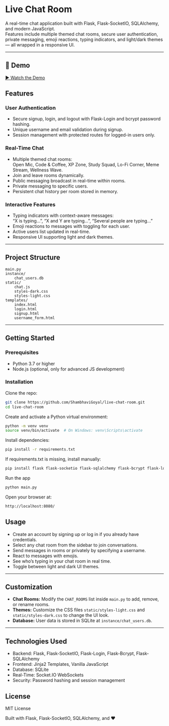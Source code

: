 # Live Chat Room

A real-time chat application built with Flask, Flask-SocketIO, SQLAlchemy, and modern JavaScript.  
Features include multiple themed chat rooms, secure user authentication, private messaging, emoji reactions, typing indicators, and light/dark themes — all wrapped in a responsive UI.

---

## 🎥 Demo

[▶️ Watch the Demo]([https://user-images.githubusercontent.com/1234567/abcdefg-demo.mp4](https://github.com/user-attachments/assets/863874b4-d5bd-4bfe-b2fe-c4f34c643ed7))



## Features

### User Authentication
- Secure signup, login, and logout with Flask-Login and bcrypt password hashing.  
- Unique username and email validation during signup.  
- Session management with protected routes for logged-in users only.

### Real-Time Chat
- Multiple themed chat rooms:  
  Open Mic, Code & Coffee, XP Zone, Study Squad, Lo-Fi Corner, Meme Stream, Wellness Wave.  
- Join and leave rooms dynamically.  
- Public messaging broadcast in real-time within rooms.  
- Private messaging to specific users.  
- Persistent chat history per room stored in memory.

### Interactive Features
- Typing indicators with context-aware messages:  
  “X is typing...”, “X and Y are typing...”, “Several people are typing...”  
- Emoji reactions to messages with toggling for each user.  
- Active users list updated in real-time.  
- Responsive UI supporting light and dark themes.

---

## Project Structure

```
main.py
instance/
    chat_users.db
static/
    chat.js
    styles-dark.css
    styles-light.css
templates/
    index.html
    login.html
    signup.html
    username_form.html
```

---

## Getting Started

### Prerequisites
- Python 3.7 or higher  
- Node.js (optional, only for advanced JS development)

### Installation

Clone the repo:
```bash
git clone https://github.com/ShambhaviGoyal/live-chat-room.git
cd live-chat-room
```
Create and activate a Python virtual environment:
```bash
python -m venv venv
source venv/bin/activate  # On Windows: venv\Scripts\activate
```
Install dependencies:
```bash
pip install -r requirements.txt
```
If requirements.txt is missing, install manually:
```bash
pip install flask flask-socketio flask-sqlalchemy flask-bcrypt flask-login
```
Run the app
```bash
python main.py
```
Open your browser at:
```bash
http://localhost:8080/
```
## Usage

- Create an account by signing up or log in if you already have credentials.
- Select any chat room from the sidebar to join conversations.
- Send messages in rooms or privately by specifying a username.
- React to messages with emojis.
- See who’s typing in your chat room in real time.
- Toggle between light and dark UI themes.

---

## Customization

- **Chat Rooms:** Modify the `CHAT_ROOMS` list inside `main.py` to add, remove, or rename rooms.
- **Themes:** Customize the CSS files `static/styles-light.css` and `static/styles-dark.css` to change the UI look.
- **Database:** User data is stored in SQLite at `instance/chat_users.db`.

---

## Technologies Used

- Backend: Flask, Flask-SocketIO, Flask-Login, Flask-Bcrypt, Flask-SQLAlchemy
- Frontend: Jinja2 Templates, Vanilla JavaScript
- Database: SQLite
- Real-Time: Socket.IO WebSockets
- Security: Password hashing and session management

## License

MIT License

Built with Flask, Flask-SocketIO, SQLAlchemy, and ❤️
